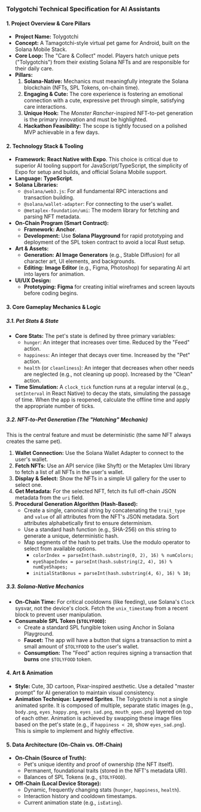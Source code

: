 ### Tolygotchi Technical Specification for AI Assistants

#### 1. Project Overview & Core Pillars
*   **Project Name:** Tolygotchi
*   **Concept:** A Tamagotchi-style virtual pet game for Android, built on the Solana Mobile Stack.
*   **Core Loop:** The "Care & Collect" model. Players hatch unique pets ("Tolygotchis") from their existing Solana NFTs and are responsible for their daily care.
*   **Pillars:**
    1.  **Solana-Native:** Mechanics must meaningfully integrate the Solana blockchain (NFTs, SPL Tokens, on-chain time).
    2.  **Engaging & Cute:** The core experience is fostering an emotional connection with a cute, expressive pet through simple, satisfying care interactions.
    3.  **Unique Hook:** The *Monster Rancher*-inspired NFT-to-pet generation is the primary innovation and must be highlighted.
    4.  **Hackathon Feasibility:** The scope is tightly focused on a polished MVP achievable in a few days.

#### 2. Technology Stack & Tooling
*   **Framework:** **React Native with Expo**. This choice is critical due to superior AI tooling support for JavaScript/TypeScript, the simplicity of Expo for setup and builds, and official Solana Mobile support.
*   **Language:** **TypeScript**.
*   **Solana Libraries:**
    *   `@solana/web3.js`: For all fundamental RPC interactions and transaction building.
    *   `@solana/wallet-adapter`: For connecting to the user's wallet.
    *   `@metaplex-foundation/umi`: The modern library for fetching and parsing NFT metadata.
*   **On-Chain Program (Smart Contract):**
    *   **Framework:** **Anchor**.
    *   **Development:** Use **Solana Playground** for rapid prototyping and deployment of the SPL token contract to avoid a local Rust setup.
*   **Art & Assets:**
    *   **Generation:** **AI Image Generators** (e.g., Stable Diffusion) for all character art, UI elements, and backgrounds.
    *   **Editing:** **Image Editor** (e.g., Figma, Photoshop) for separating AI art into layers for animation.
*   **UI/UX Design:**
    *   **Prototyping:** **Figma** for creating initial wireframes and screen layouts before coding begins.

#### 3. Core Gameplay Mechanics & Logic

##### 3.1. Pet Stats & State
*   **Core Stats:** The pet's state is defined by three primary variables:
    *   `hunger`: An integer that increases over time. Reduced by the "Feed" action.
    *   `happiness`: An integer that decays over time. Increased by the "Pet" action.
    *   `health` (or `cleanliness`): An integer that decreases when other needs are neglected (e.g., not cleaning up poop). Increased by the "Clean" action.
*   **Time Simulation:** A `clock_tick` function runs at a regular interval (e.g., `setInterval` in React Native) to decay the stats, simulating the passage of time. When the app is reopened, calculate the offline time and apply the appropriate number of ticks.

##### 3.2. NFT-to-Pet Generation (The "Hatching" Mechanic)
This is the central feature and must be deterministic (the same NFT always creates the same pet).
1.  **Wallet Connection:** Use the Solana Wallet Adapter to connect to the user's wallet.
2.  **Fetch NFTs:** Use an API service (like Shyft) or the Metaplex Umi library to fetch a list of all NFTs in the user's wallet.
3.  **Display & Select:** Show the NFTs in a simple UI gallery for the user to select one.
4.  **Get Metadata:** For the selected NFT, fetch its full off-chain JSON metadata from the `uri` field.
5.  **Procedural Generation Algorithm (Hash-Based):**
    *   Create a single, canonical string by concatenating the `trait_type` and `value` of all attributes from the NFT's JSON metadata. Sort attributes alphabetically first to ensure determinism.
    *   Use a standard hash function (e.g., SHA-256) on this string to generate a unique, deterministic hash.
    *   Map segments of the hash to pet traits. Use the modulo operator to select from available options.
        *   `colorIndex = parseInt(hash.substring(0, 2), 16) % numColors;`
        *   `eyeShapeIndex = parseInt(hash.substring(2, 4), 16) % numEyeShapes;`
        *   `initialStatBonus = parseInt(hash.substring(4, 6), 16) % 10;`

##### 3.3. Solana-Native Mechanics
*   **On-Chain Time:** For critical cooldowns (like feeding), use Solana's `Clock` sysvar, not the device's clock. Fetch the `unix_timestamp` from a recent block to prevent user manipulation.
*   **Consumable SPL Token (`$TOLYFOOD`):**
    *   Create a standard SPL fungible token using Anchor in Solana Playground.
    *   **Faucet:** The app will have a button that signs a transaction to mint a small amount of `$TOLYFOOD` to the user's wallet.
    *   **Consumption:** The "Feed" action requires signing a transaction that **burns** one `$TOLYFOOD` token.

#### 4. Art & Animation
*   **Style:** Cute, 3D cartoon, Pixar-inspired aesthetic. Use a detailed "master prompt" for AI generation to maintain visual consistency.
*   **Animation Technique:** **Layered Sprites**. The Tolygotchi is not a single animated sprite. It is composed of multiple, separate static images (e.g., `body.png`, `eyes_happy.png`, `eyes_sad.png`, `mouth_open.png`) layered on top of each other. Animation is achieved by swapping these image files based on the pet's state (e.g., if `happiness < 20`, show `eyes_sad.png`). This is simple to implement and highly effective.

#### 5. Data Architecture (On-Chain vs. Off-Chain)
*   **On-Chain (Source of Truth):**
    *   Pet's unique identity and proof of ownership (the NFT itself).
    *   Permanent, foundational traits (stored in the NFT's metadata URI).
    *   Balances of SPL Tokens (e.g., `$TOLYFOOD`).
*   **Off-Chain (Local Device Storage):**
    *   Dynamic, frequently changing stats (`hunger`, `happiness`, `health`).
    *   Interaction history and cooldown timestamps.
    *   Current animation state (e.g., `isEating`).